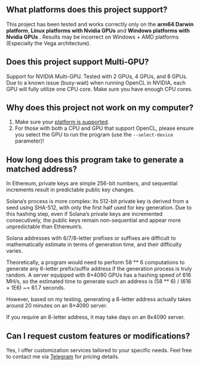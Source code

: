 ## What platforms does this project support?

This project has been tested and works correctly only on the **arm64 Darwin platform**, **Linux platforms with Nvidia GPUs** and **Windows platforms with Nvidia GPUs** . Results may be incorrect on Windows + AMD platforms (Especially the Vega architecture).

## Does this project support Multi-GPU?

Support for NVIDIA Multi-GPU. Tested with 2 GPUs, 4 GPUs, and 8 GPUs. Due to a known issue (busy-wait) when running OpenCL in NVIDIA, each GPU will fully utilize one CPU core. Make sure you have enough CPU cores.

## Why does this project not work on my computer?

1. Make sure your [platform is supported](#what-platforms-does-this-project-support).
2. For those with both a CPU and GPU that support OpenCL, please ensure you select the GPU to run the program (use the `--select-device` parameter)!

## How long does this program take to generate a matched address?

In Ethereum, private keys are simple 256-bit numbers, and sequential increments result in predictable public key changes.

Solana’s process is more complex: its 512-bit private key is derived from a seed using SHA-512, with only the first half used for key generation. Due to this hashing step, even if Solana’s private keys are incremented consecutively, the public keys remain non-sequential and appear more unpredictable than Ethereum’s.

Solana addresses with 6/7/8-letter prefixes or suffixes are difficult to mathematically estimate in terms of generation time, and their difficulty varies.

Theoretically, a program would need to perform 58 ** 6 computations to generate any 6-letter prefix/suffix address if the generation process is truly random. A server equipped with 8×4090 GPUs has a hashing speed of 616 MH/s, so the estimated time to generate such an address is (58 ** 6) / (616 × 1E6) ~= 61.7 seconds.

However, based on my testing, generating a 6-letter address actually takes around 20 minutes on an 8×4090 server.

If you require an 8-letter address, it may take days on an 8x4090 server.

## Can I request custom features or modifications?

Yes, I offer customization services tailored to your specific needs. Feel free to contact me via [Telegram](https://t.me/Tivsae) for pricing details.
